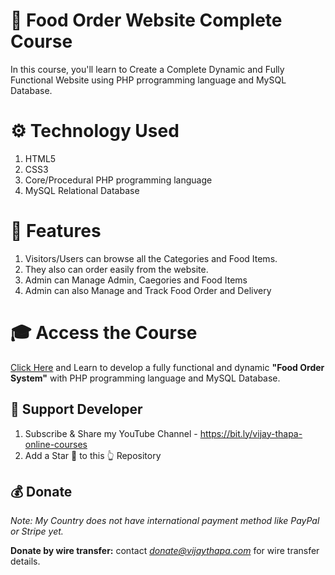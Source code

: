 # 🥘 Food Order Website Complete Course
In this course, you'll learn to Create a Complete Dynamic and Fully Functional Website using PHP prrogramming language and MySQL Database.


# ⚙️ Technology Used
1. HTML5
2. CSS3
3. Core/Procedural PHP programming language
4. MySQL Relational Database


# 🧰 Features
1. Visitors/Users can browse all the Categories and Food Items. 
2. They also can order easily from the website.
3. Admin can Manage Admin, Caegories and Food Items
4. Admin can also Manage and Track Food Order and Delivery


# 🎓 Access the Course
[Click Here](https://www.youtube.com/watch?v=ZBgTzx46B8s&list=PLBLPjjQlnVXXBheMQrkv3UROskC0K1ctW) and Learn to develop a fully functional and dynamic **"Food Order System"** with PHP programming language and MySQL Database.


## 👏 Support Developer
1. Subscribe & Share my YouTube Channel - https://bit.ly/vijay-thapa-online-courses
2. Add a Star 🌟  to this 👆 Repository


## 💰 Donate
*Note: My Country does not have international payment method like PayPal or Stripe yet.*

**Donate by wire transfer:** contact *donate@vijaythapa.com* for wire transfer details. 
